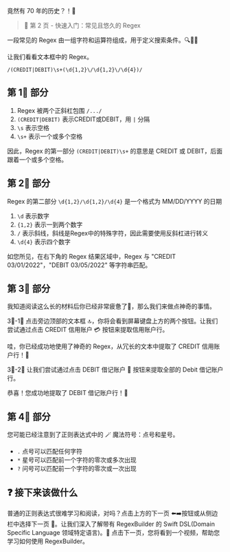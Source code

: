 竟然有 70 年的历史？！🤔

> 🔖 第 2 页 - 快速入门：常见且悠久的 Regex

一段常见的 Regex 由一组字符和运算符组成，用于定义搜索条件。🔍🧑‍💻

让我们看看文本框中的 Regex。

```regex
/(CREDIT|DEBIT)\s+(\d{1,2}\/\d{1,2}\/\d{4})/
```

## 第 1⃣️ 部分

1. Regex 被两个正斜杠包围 `/.../`
2. `(CREDIT|DEBIT)` 表示CREDIT或DEBIT，用 `|` 分隔
3. `\s` 表示空格
4. `\s+` 表示一个或多个空格

因此，Regex 的第一部分 `(CREDIT|DEBIT)\s+` 的意思是 CREDIT 或 DEBIT，后面跟着一个或多个空格。

## 第 2⃣️ 部分

Regex 的第二部分 `\d{1,2}/\d{1,2}/\d{4}` 是一个格式为 MM/DD/YYYY 的日期

1. `\d` 表示数字
2. `{1,2}` 表示一到两个数字
3. `/` 表示斜线，斜线是Regex中的特殊字符，因此需要使用反斜杠进行转义
4. `\d{4}` 表示四个数字

如您所见，在右下角的 Regex 结果区域中，Regex 与 "CREDIT 03/01/2022"，"DEBIT 03/05/2022" 等字符串匹配。

## 第 3⃣️ 部分

我知道阅读这么长的材料后你已经非常疲惫了🥱，那么我们来做点神奇的事情。

3⃣️-1⃣️ 点击旁边顶部的文本框 🔝，你将会看到屏幕键盘上方的两个按钮。让我们尝试通过点击 CREDIT 信用账户 💳 按钮来提取信用账户行。

哇，你已经成功地使用了神奇的 Regex，从冗长的文本中提取了 CREDIT 信用账户行！🎉

3⃣️-2⃣️ 让我们尝试通过点击 DEBIT 借记账户 🏦 按钮来提取全部的 Debit 借记账户行。

恭喜！您成功地提取了 DEBIT 借记账户行！🎉

## 第 4⃣️ 部分

您可能已经注意到了正则表达式中的 🪄 魔法符号：点号和星号。

- `.` 点号可以匹配任何字符
- `*` 星号可以匹配前一个字符的零次或多次出现
- `?` 问号可以匹配前一个字符的零次或一次出现

## ❓ 接下来该做什么

普通的正则表达式很难学习和阅读，对吗？点击上方的下一页 ⬅️➡️按钮或从侧边栏中选择下一页 📑。让我们深入了解带有 RegexBuilder 的 Swift DSL(Domain Specific Language 领域特定语言)。🚀 点击下一页，您将看到一个视频，帮助您学习如何使用 RegexBuilder。
